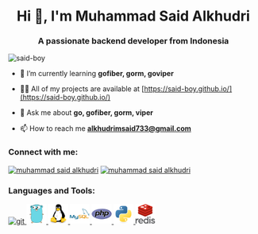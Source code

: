 <h1 align="center">Hi 👋, I'm Muhammad Said Alkhudri</h1>
<h3 align="center">A passionate backend developer from Indonesia</h3>

<p align="left"> <img src="https://komarev.com/ghpvc/?username=said-boy&label=Profile%20views&color=0e75b6&style=flat" alt="said-boy" /> </p>

- 🌱 I’m currently learning **gofiber, gorm, goviper**

- 👨‍💻 All of my projects are available at [https://said-boy.github.io/](https://said-boy.github.io/)

- 💬 Ask me about **go, gofiber, gorm, viper**

- 📫 How to reach me **alkhudrimsaid733@gmail.com**

<h3 align="left">Connect with me:</h3>
<p align="left">
<a href="https://linkedin.com/in/muhammad said alkhudri" target="blank"><img align="center" src="https://raw.githubusercontent.com/rahuldkjain/github-profile-readme-generator/master/src/images/icons/Social/linked-in-alt.svg" alt="muhammad said alkhudri" height="30" width="40" /></a>
<a href="https://fb.com/muhammad said alkhudri" target="blank"><img align="center" src="https://raw.githubusercontent.com/rahuldkjain/github-profile-readme-generator/master/src/images/icons/Social/facebook.svg" alt="muhammad said alkhudri" height="30" width="40" /></a>
</p>

<h3 align="left">Languages and Tools:</h3>
<p align="left"> <a href="https://git-scm.com/" target="_blank" rel="noreferrer"> <img src="https://www.vectorlogo.zone/logos/git-scm/git-scm-icon.svg" alt="git" width="40" height="40"/> </a> <a href="https://golang.org" target="_blank" rel="noreferrer"> <img src="https://raw.githubusercontent.com/devicons/devicon/master/icons/go/go-original.svg" alt="go" width="40" height="40"/> </a> <a href="https://www.linux.org/" target="_blank" rel="noreferrer"> <img src="https://raw.githubusercontent.com/devicons/devicon/master/icons/linux/linux-original.svg" alt="linux" width="40" height="40"/> </a> <a href="https://www.mysql.com/" target="_blank" rel="noreferrer"> <img src="https://raw.githubusercontent.com/devicons/devicon/master/icons/mysql/mysql-original-wordmark.svg" alt="mysql" width="40" height="40"/> </a> <a href="https://www.php.net" target="_blank" rel="noreferrer"> <img src="https://raw.githubusercontent.com/devicons/devicon/master/icons/php/php-original.svg" alt="php" width="40" height="40"/> </a> <a href="https://www.python.org" target="_blank" rel="noreferrer"> <img src="https://raw.githubusercontent.com/devicons/devicon/master/icons/python/python-original.svg" alt="python" width="40" height="40"/> </a> <a href="https://redis.io" target="_blank" rel="noreferrer"> <img src="https://raw.githubusercontent.com/devicons/devicon/master/icons/redis/redis-original-wordmark.svg" alt="redis" width="40" height="40"/> </a> </p>


